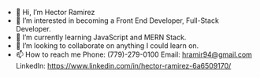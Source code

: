 - 👋 Hi, I’m Hector Ramirez
- 👀 I’m interested in becoming a Front End Developer, Full-Stack Developer.
- 🌱 I’m currently learning JavaScript and MERN Stack.
- 💞️ I’m looking to collaborate on anything I could learn on.
- 📫 How to reach me
  Phone: (779)-279-0100
  Email: hramir94@gmail.com
  LinkedIn: https://www.linkedin.com/in/hector-ramirez-6a6509170/

<!---
hectorlil48/hectorlil48 is a ✨ special ✨ repository because its `README.md` (this file) appears on your GitHub profile.
You can click the Preview link to take a look at your changes.
--->
